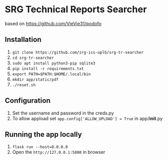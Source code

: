 # SRG Technical Reports Searcher

based on https://github.com/VieVie31/podofo

## Installation

1. `git clone https://github.com/srg-ics-uplb/srg-tr-searcher`
2. `cd srg-tr-searcher`
3. `sudo apt install python3-pip sqlite3`
4. `pip install -r requirements.txt`
5. `export PATH=$PATH:$HOME/.local/bin`
6. `mkdir app/static/pdf`
7. `./reset.sh`

## Configuration
1. Set the username and password in the creds.py
2. To allow appload set `app.config['ALLOW_UPLOAD'] = True` in app/__init__.py

## Running the app locally
1. `flask run --host=0.0.0.0`
2. Open the `http://127.0.0.1:5000` in browser
